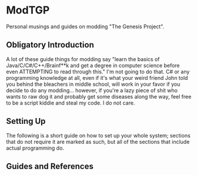 # ModTGP
Personal musings and guides on modding "The Genesis Project".

## Obligatory Introduction
A lot of these guide things for modding say "learn the basics of Java/C/C#/C++/Brainf\*\*k and get a degree in computer science before even ATTEMPTING to read through this." I'm not going to do that. C# or any programming knowledge at all, even if it's what your weird friend John told you behind the bleachers in middle school, will work in your favor if you decide to do any modding... however, if you're a lazy piece of shit who wants to raw dog it and probably get some diseases along the way, feel free to be a script kiddie and steal my code. I do not care.

## Setting Up
The following is a short guide on how to set up your whole system; sections that do not require it are marked as such, but all of the sections that include actual programming do.


## Guides and References

##

## 

##
